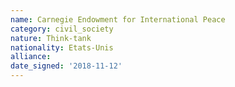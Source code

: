 ```yaml
---
name: Carnegie Endowment for International Peace
category: civil_society
nature: Think-tank
nationality: Etats-Unis
alliance: 
date_signed: '2018-11-12'
---
```

    